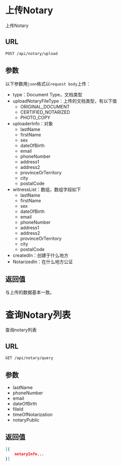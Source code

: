 # 上传Notary

上传Notary

## URL

```http
POST /api/notary/upload
```

## 参数

以下参数用`json`格式以`request body`上传：

- type：Document Type，文档类型
- uploadNotaryFileType：上传的文档类型，有以下值
  - ORIGINAL_DOCUMENT
  - CERTIFIED_NOTARIZED
  - PHOTO_COPY
- uploaderInfo：对象
  - lastName
  - firstName
  - sex
  - dateOfBirth
  - email
  - phoneNumber
  - address1
  - address2
  - provinceOrTerritory
  - city
  - postalCode
- witnessList：数组，数组字段如下
  - lastName
  - firstName
  - sex
  - dateOfBirth
  - email
  - phoneNumber
  - address1
  - address2
  - provinceOrTerritory
  - city
  - postalCode
- createdIn：创建于什么地方
- NotarizedIn：在什么地方公证

## 返回值

与上传的数据基本一致。

# 查询Notary列表

查询notary列表

## URL

```http
GET /api/notary/query
```

## 参数

- lastName
- phoneNumber
- email
- dateOfBirth
- fileId
- timeOfNotarization
- notaryPublic

## 返回值

```json
[{
    notaryInfo...
}]
```



